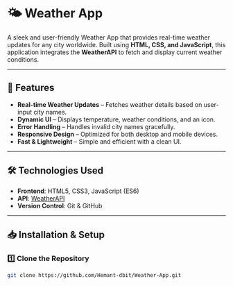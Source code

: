 # 🌤️ Weather App

A sleek and user-friendly Weather App that provides real-time weather updates for any city worldwide. Built using **HTML, CSS, and JavaScript**, this application integrates the **WeatherAPI** to fetch and display current weather conditions.

---

## 🚀 Features

- **Real-time Weather Updates** – Fetches weather details based on user-input city names.
- **Dynamic UI** – Displays temperature, weather conditions, and an icon.
- **Error Handling** – Handles invalid city names gracefully.
- **Responsive Design** – Optimized for both desktop and mobile devices.
- **Fast & Lightweight** – Simple and efficient with a clean UI.

---

## 🛠️ Technologies Used

- **Frontend**: HTML5, CSS3, JavaScript (ES6)
- **API**: [WeatherAPI](https://www.weatherapi.com/)
- **Version Control**: Git & GitHub

---

## 📥 Installation & Setup

### 1️⃣ Clone the Repository

```sh
git clone https://github.com/Hemant-dbit/Weather-App.git
